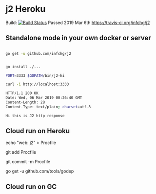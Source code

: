 # j2 Heroku 

Build:
[![Build Status](https://travis-ci.org/infchg/j2.svg)](https://travis-ci.org/infchg/j2) 
Passed 2019 Mar 6th 
https://travis-ci.org/infchg/j2

## Standalone mode in your own docker or server

``` bash

go get -u github.com/infchg/j2 


go install ./...

PORT=3333 $GOPATH/bin/j2-hi

curl -i http://localhost:3333

HTTP/1.1 200 OK
Date: Wed, 06 Mar 2019 00:26:40 GMT
Content-Length: 28
Content-Type: text/plain; charset=utf-8

Hi this is J2 http response

```

## Cloud run on Heroku

echo "web: j2" > Procfile

git add Procfile

git commit -m Procfile



go get -u github.com/tools/godep




## Cloud run on GC 


